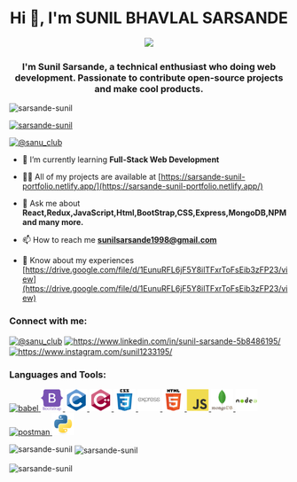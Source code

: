 
<h1 align="center">Hi 👋, I'm SUNIL BHAVLAL SARSANDE</h1>
<p align="center" ><img 
 src="https://media2.giphy.com/media/xT9IgzoKnwFNmISR8I/giphy.gif?cid=ecf05e476ty63elkc87d1j5y4kqyldkf0jnxnx13dx800ws2&rid=giphy.gif&ct=g" width="500px"/></p>
<h3 align="center">I'm Sunil Sarsande, a technical enthusiast who doing web development. Passionate to contribute open-source projects and make cool products.</h3>

<p align="left"> <img src="https://komarev.com/ghpvc/?username=sarsande-sunil&label=Profile%20views&color=0e75b6&style=flat" alt="sarsande-sunil" /> </p>

<p align="left"> <a href="https://github.com/ryo-ma/github-profile-trophy"><img src="https://github-profile-trophy.vercel.app/?username=sarsande-sunil" alt="sarsande-sunil" /></a> </p>

<p align="left"> <a href="https://twitter.com/@sanu_club" target="blank"><img src="https://img.shields.io/twitter/follow/@sanu_club?logo=twitter&style=for-the-badge" alt="@sanu_club" /></a> </p>

- 🌱 I’m currently learning **Full-Stack Web Development**

- 👨‍💻 All of my projects are available at [https://sarsande-sunil-portfolio.netlify.app/](https://sarsande-sunil-portfolio.netlify.app/)

- 💬 Ask me about **React,Redux,JavaScript,Html,BootStrap,CSS,Express,MongoDB,NPM and many more.**

- 📫 How to reach me **sunilsarsande1998@gmail.com**

- 📄 Know about my experiences [https://drive.google.com/file/d/1EunuRFL6jF5Y8ilTFxrToFsEib3zFP23/view](https://drive.google.com/file/d/1EunuRFL6jF5Y8ilTFxrToFsEib3zFP23/view)

<h3 align="left">Connect with me:</h3>
<p align="left">
<a href="https://twitter.com/@sanu_club" target="blank"><img align="center" src="https://raw.githubusercontent.com/rahuldkjain/github-profile-readme-generator/master/src/images/icons/Social/twitter.svg" alt="@sanu_club" height="30" width="40" /></a>
<a href="https://linkedin.com/in/https://www.linkedin.com/in/sunil-sarsande-5b8486195/" target="blank"><img align="center" src="https://raw.githubusercontent.com/rahuldkjain/github-profile-readme-generator/master/src/images/icons/Social/linked-in-alt.svg" alt="https://www.linkedin.com/in/sunil-sarsande-5b8486195/" height="30" width="40" /></a>
<a href="https://instagram.com/https://www.instagram.com/sunil1233195/" target="blank"><img align="center" src="https://raw.githubusercontent.com/rahuldkjain/github-profile-readme-generator/master/src/images/icons/Social/instagram.svg" alt="https://www.instagram.com/sunil1233195/" height="30" width="40" /></a>
</p>

<h3 align="left">Languages and Tools:</h3>
<p align="left"> <a href="https://babeljs.io/" target="_blank" rel="noreferrer"> <img src="https://www.vectorlogo.zone/logos/babeljs/babeljs-icon.svg" alt="babel" width="40" height="40"/> </a> <a href="https://getbootstrap.com" target="_blank" rel="noreferrer"> <img src="https://raw.githubusercontent.com/devicons/devicon/master/icons/bootstrap/bootstrap-plain-wordmark.svg" alt="bootstrap" width="40" height="40"/> </a> <a href="https://www.cprogramming.com/" target="_blank" rel="noreferrer"> <img src="https://raw.githubusercontent.com/devicons/devicon/master/icons/c/c-original.svg" alt="c" width="40" height="40"/> </a> <a href="https://www.w3schools.com/cpp/" target="_blank" rel="noreferrer"> <img src="https://raw.githubusercontent.com/devicons/devicon/master/icons/cplusplus/cplusplus-original.svg" alt="cplusplus" width="40" height="40"/> </a> <a href="https://www.w3schools.com/css/" target="_blank" rel="noreferrer"> <img src="https://raw.githubusercontent.com/devicons/devicon/master/icons/css3/css3-original-wordmark.svg" alt="css3" width="40" height="40"/> </a> <a href="https://expressjs.com" target="_blank" rel="noreferrer"> <img src="https://raw.githubusercontent.com/devicons/devicon/master/icons/express/express-original-wordmark.svg" alt="express" width="40" height="40"/> </a> <a href="https://www.w3.org/html/" target="_blank" rel="noreferrer"> <img src="https://raw.githubusercontent.com/devicons/devicon/master/icons/html5/html5-original-wordmark.svg" alt="html5" width="40" height="40"/> </a> <a href="https://developer.mozilla.org/en-US/docs/Web/JavaScript" target="_blank" rel="noreferrer"> <img src="https://raw.githubusercontent.com/devicons/devicon/master/icons/javascript/javascript-original.svg" alt="javascript" width="40" height="40"/> </a> <a href="https://www.mongodb.com/" target="_blank" rel="noreferrer"> <img src="https://raw.githubusercontent.com/devicons/devicon/master/icons/mongodb/mongodb-original-wordmark.svg" alt="mongodb" width="40" height="40"/> </a> <a href="https://nodejs.org" target="_blank" rel="noreferrer"> <img src="https://raw.githubusercontent.com/devicons/devicon/master/icons/nodejs/nodejs-original-wordmark.svg" alt="nodejs" width="40" height="40"/> </a> <a href="https://postman.com" target="_blank" rel="noreferrer"> <img src="https://www.vectorlogo.zone/logos/getpostman/getpostman-icon.svg" alt="postman" width="40" height="40"/> </a> <a href="https://www.python.org" target="_blank" rel="noreferrer"> <img src="https://raw.githubusercontent.com/devicons/devicon/master/icons/python/python-original.svg" alt="python" width="40" height="40"/> </a> </p>

<p><img align="left" src="https://github-readme-stats.vercel.app/api/top-langs?username=sarsande-sunil&show_icons=true&locale=en&layout=compact" alt="sarsande-sunil" /></p>

<p>&nbsp;<img align="center" src="https://github-readme-stats.vercel.app/api?username=sarsande-sunil&show_icons=true&locale=en" alt="sarsande-sunil" /></p>

<p><img align="center" src="https://github-readme-streak-stats.herokuapp.com/?user=sarsande-sunil&" alt="sarsande-sunil" /></p>
